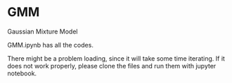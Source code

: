 # GMM
Gaussian Mixture Model

GMM.ipynb has all the codes.

There might be a problem loading, since it will take some time iterating. If it does not work properly, please clone the files and run them with jupyter notebook.
